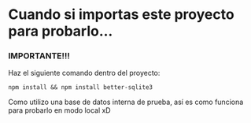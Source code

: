 # Cuando si importas este proyecto para probarlo...
### IMPORTANTE!!!

Haz el siguiente comando dentro del proyecto:
    
    npm install && npm install better-sqlite3

Como utilizo una base de datos interna de prueba, así es como funciona para probarlo en modo local xD